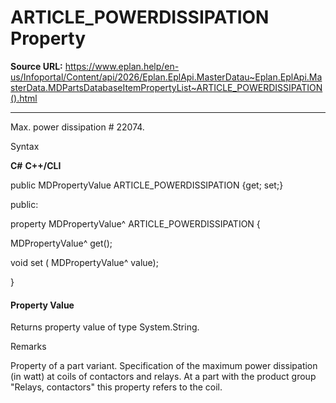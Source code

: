 # ARTICLE_POWERDISSIPATION Property

**Source URL:** https://www.eplan.help/en-us/Infoportal/Content/api/2026/Eplan.EplApi.MasterDatau~Eplan.EplApi.MasterData.MDPartsDatabaseItemPropertyList~ARTICLE_POWERDISSIPATION().html

---

Max. power dissipation # 22074.

Syntax

**C#**
**C++/CLI**


public MDPropertyValue ARTICLE_POWERDISSIPATION {get; set;}

public:

property MDPropertyValue^ ARTICLE_POWERDISSIPATION {

   MDPropertyValue^ get();

   void set (    MDPropertyValue^ value);

}


#### Property Value

Returns property value of type System.String.

Remarks

Property of a part variant. Specification of the maximum power dissipation (in watt) at coils of contactors and relays. At a part with the product group "Relays, contactors" this property refers to the coil.

